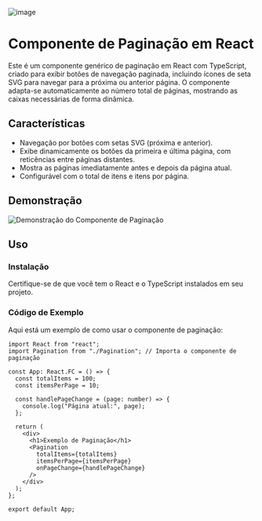 ![image](https://github.com/user-attachments/assets/2a435c2c-dc10-4d48-9185-9b094b34d186)

# Componente de Paginação em React

Este é um componente genérico de paginação em React com TypeScript, criado para exibir botões de navegação paginada, incluindo ícones de seta SVG para navegar para a próxima ou anterior página. O componente adapta-se automaticamente ao número total de páginas, mostrando as caixas necessárias de forma dinâmica.

## Características

- Navegação por botões com setas SVG (próxima e anterior).
- Exibe dinamicamente os botões da primeira e última página, com reticências entre páginas distantes.
- Mostra as páginas imediatamente antes e depois da página atual.
- Configurável com o total de itens e itens por página.

## Demonstração

![Demonstração do Componente de Paginação](link-para-gif-ou-imagem-de-exemplo)

## Uso

### Instalação

Certifique-se de que você tem o React e o TypeScript instalados em seu projeto.

### Código de Exemplo

Aqui está um exemplo de como usar o componente de paginação:

```tsx
import React from "react";
import Pagination from "./Pagination"; // Importa o componente de paginação

const App: React.FC = () => {
  const totalItems = 100;
  const itemsPerPage = 10;

  const handlePageChange = (page: number) => {
    console.log("Página atual:", page);
  };

  return (
    <div>
      <h1>Exemplo de Paginação</h1>
      <Pagination
        totalItems={totalItems}
        itemsPerPage={itemsPerPage}
        onPageChange={handlePageChange}
      />
    </div>
  );
};

export default App;
```
